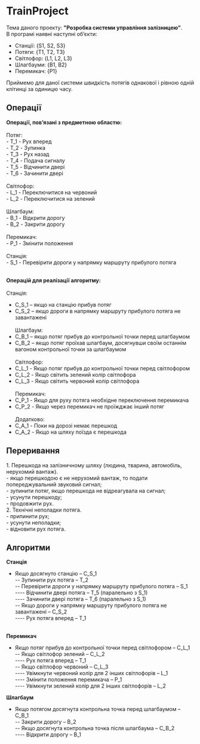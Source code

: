 TrainProject
============

Тема даного проекту: <b>"Розробка системи управління залізницею"</b>.<br>
В програмі наявні наступні об’єкти:<br>
- Станції: {S1, S2, S3}<br>
- Потяги: {T1, T2, T3}<br>
- Світлофор: {L1, L2, L3}<br>
- Шлагбауми: {B1, B2}<br>
- Перемикач: {P1}<br>

Приймемо для даної системи швидкість потягів однакової і рівною одній клітинці за одиницю часу.<br>

<h2>Операції</h2>
<b>Операції, пов’язані з предметною областю:</b><br><br>
Потяг:<br>
- T_1 - Рух вперед<br>
- T_2 - Зупинка<br>
- T_3 - Рух назад<br>
- T_4 - Подача сигналу<br>
- T_5 - Відчинити двері<br>
- T_6 - Зачинити двері<br><br>
Світлофор:<br>
- L_1 - Переключитися на червоний<br>
- L_2 - Переключитися на зелений<br><br>
Шлагбаум:<br>
- B_1 - Відкрити дорогу<br>
- B_2 - Закрити дорогу<br><br>
Перемикач:<br>
- P_1 - Змінити положення<br><br>
Станція:<br>
- S_1 - Перевірити дороги у напрямку маршруту прибулого потяга<br><br>

<b>Операцій для реалізації алгоритму:</b><br><br>
Станція:<br>
- C_S_1 – якщо на станцію прибув потяг<br>
- C_S_2 – якщо дороги в напрямку маршруту прибулого потяга не завантажені<br><br>
Шлагбаум:<br>
- C_B_1 – якщо потяг прибув до контрольної точки перед шлагбаумом<br>
- C_B_2 – якщо потяг проїхав шлагбаум, досягнувши своїм останнім вагоном контрольної точки за шлагбаумом<br><br>
Світлофор:<br>
- C_L_1 - Якщо потяг прибув до контрольної точки перед світлофором<br>
- C_L_2 - Якщо світить зелений колір світлофора<br>
- C_L_3 - Якщо світить червоний колір світлофора<br><br>
Перемикач:<br>
- C_P_1 - Якщо для руху потяга необхідне переключення перемикача<br>
- C_P_2 - Якщо через перемикач не проїжджає інший потяг<br><br>
Додатково:<br>
- C_A_1 - Поки на дорозі немає перешкод<br>
- C_A_2 - Якщо на шляху поїзда є перешкода<br>

<h2>Переривання</h2>
1. Перешкода на залізничному шляху (людина, тварина, автомобіль, нерухомий вантаж).<br>
- якщо перешкодою є не нерухомий вантаж, то подати попереджувальний звуковий сигнал;<br>
- зупинити потяг, якщо перешкода не відреагувала на  сигнал;<br>
- усунути перешкоду;<br>
- продовжити рух.<br>
2. Технічні неполадки потяга.<br>
- припинити рух;<br>
- усунути неполадки;<br>
- відновити рух потяга.<br>

<h2>Алгоритми</h2>

<b>Станція</b><br>
- Якщо досягнуто станцію – C_S_1<br>
-- Зупинити рух потяга – T_2<br>
-- Перевірити дороги у напрямку маршруту прибулого потяга – S_1<br>
---- Відчинити двері потяга – T_5 (паралельно з S_1)<br>
---- Зачинити двері потяга – T_6 (паралельно з S_1)<br>
-- Якщо дороги у напрямку маршруту прибулого потяга не завантажені – C_S_2<br>
---- Рух потяга вперед – T_1<br><br>

<b>Перемикач</b><br>
- Якщо потяг прибув до контрольної точки перед світлофором – C_L_1<br>
-- Якщо світлофор зелений – C_L_2<br>
---- Рух потяга вперед – T_1<br>
-- Якщо світлофор червоний – C_L_3<br>
---- Увімкнути червоний колір для 2 інших світлофорів – L_1<br>
---- Змінити положення перемикача – P_1<br>
---- Увімкнути зелений колір для 2 інших світлофорів – L_2<br>

<b>Шлагбаум</b><br>
- Якщо потягом досягнута контрольна точка перед шлагбаумом – C_B_1<br>
-- Закрити дорогу – B_2<br>
-- Якщо досягнута контрольна точка після шлагбаума – C_B_2<br>
---- Відкрити дорогу – B_1<br>

